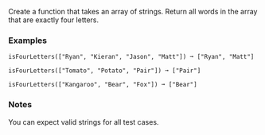 
Create a function that takes an array of strings. Return all words in the array that are exactly four letters.

### Examples

```
isFourLetters(["Ryan", "Kieran", "Jason", "Matt"]) ➞ ["Ryan", "Matt"]

isFourLetters(["Tomato", "Potato", "Pair"]) ➞ ["Pair"]

isFourLetters(["Kangaroo", "Bear", "Fox"]) ➞ ["Bear"]
```

### Notes

You can expect valid strings for all test cases.
